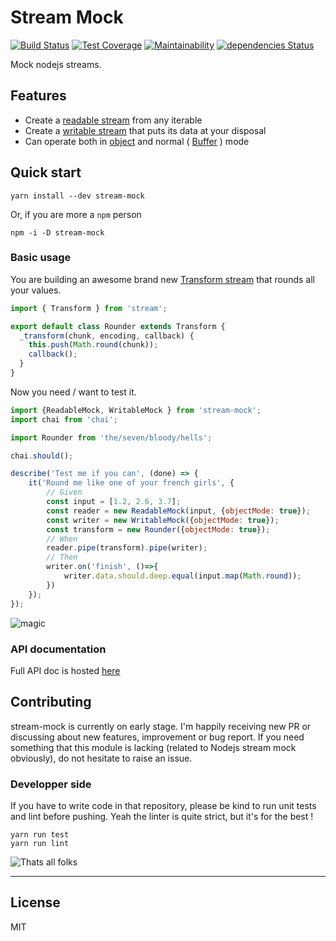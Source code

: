 # Stream Mock

[![Build Status](https://travis-ci.org/BastienAr/stream-mock.svg?branch=master)](https://travis-ci.org/BastienAr/stream-mock)
[![Test Coverage](https://api.codeclimate.com/v1/badges/a2f2d69c643398bef333/test_coverage)](https://codeclimate.com/github/BastienAr/stream-mock/test_coverage)
[![Maintainability](https://api.codeclimate.com/v1/badges/a2f2d69c643398bef333/maintainability)](https://codeclimate.com/github/BastienAr/stream-mock/maintainability)
[![dependencies Status](https://david-dm.org/BastienAr/stream-mock/status.svg)](https://david-dm.org/BastienAr/stream-mock)

Mock nodejs streams.

## Features

- Create a [readable stream](https://nodejs.org/api/stream.html#stream_readable_streams) from any iterable
- Create a [writable stream](https://nodejs.org/api/stream.html#stream_writable_streams) that puts its data at your disposal
- Can operate both in [object](https://nodejs.org/api/stream.html#stream_object_mode) and normal ( [Buffer](https://nodejs.org/api/buffer.html#buffer_buf_length) ) mode

## Quick start

```shell
yarn install --dev stream-mock
```

Or, if you are more a `npm` person

```shell
npm -i -D stream-mock
```

### Basic usage

You are building an awesome brand new [Transform stream](https://nodejs.org/api/stream.html#stream_duplex_and_transform_streams) that rounds all your values.

```javascript
import { Transform } from 'stream';

export default class Rounder extends Transform {
  _transform(chunk, encoding, callback) {
    this.push(Math.round(chunk));
    callback();
  }
}
```

Now you need / want to test it.

```javascript
import {ReadableMock, WritableMock } from 'stream-mock';
import chai from 'chai';

import Rounder from 'the/seven/bloody/hells';

chai.should();

describe('Test me if you can', (done) => {
    it('Round me like one of your french girls', {
        // Given
        const input = [1.2, 2.6, 3.7];
        const reader = new ReadableMock(input, {objectMode: true});
        const writer = new WritableMock({objectMode: true});
        const transform = new Rounder({objectMode: true});
        // When
        reader.pipe(transform).pipe(writer);
        // Then
        writer.on('finish', ()=>{
            writer.data.should.deep.equal(input.map(Math.round));
        })
    });
});
```

![magic](https://media.giphy.com/media/12NUbkX6p4xOO4/giphy.gif)

### API documentation

Full API doc is hosted [here](https://bastienar.github.io/stream-mock/)

## Contributing

stream-mock is currently on early stage. I'm happily receiving new PR or discussing about new features, improvement or bug report. If you need something that this module is lacking (related to Nodejs stream mock obviously), do not hesitate to raise an issue.

### Developper side

If you have to write code in that repository, please be kind to run unit tests and lint before pushing. Yeah the linter is quite strict, but it's for the best !

```shell
yarn run test
yarn run lint
```

![Thats all folks](https://media.giphy.com/media/lD76yTC5zxZPG/giphy.gif)

----------------

## License

MIT